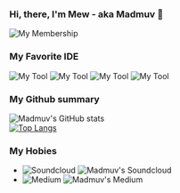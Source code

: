 ### Hi, there, I'm Mew - aka Madmuv 👋


![My Membership](https://img.shields.io/badge/student-HCI--Lab%20FIBO-blue)


### My Favorite IDE
![My Tool](https://img.shields.io/badge/Android_Studio-3DDC84?style=for-the-badge&logo=android-studio&logoColor=white)
![My Tool](https://img.shields.io/badge/IntelliJIDEA-000000.svg?style=for-the-badge&logo=intellij-idea&logoColor=white)
![My Tool](https://img.shields.io/badge/WebStorm-000000?style=for-the-badge&logo=WebStorm&logoColor=white)
![My Tool](https://img.shields.io/badge/Visual_Studio_Code-0078D4?style=for-the-badge&logo=visual%20studio%20code&logoColor=white)


### My Github summary
![Madmuv's GitHub stats](https://github-readme-stats.vercel.app/api?username=madmuv&show_icons=true&theme=tokyonight)<br />
[![Top Langs](https://github-readme-stats.vercel.app/api/top-langs/?username=madmuv&layout=compact&show_icons=true&theme=tokyonight)](https://github.com/anuraghazra/github-readme-stats&show_icons=true&theme=tokyonight)


### My Hobies
- ![Soundcloud](https://img.shields.io/badge/SoundCloud-FF3300?style=for-the-badge&logo=soundcloud&logoColor=white) ![Madmuv's Soundcloud](https://soundcloud.com/muv-donyawan)<br />
- ![Medium](https://img.shields.io/badge/Medium-12100E?style=for-the-badge&logo=medium&logoColor=white) ![Madmuv's Medium](https://medium.com/@d.kritaisong)
